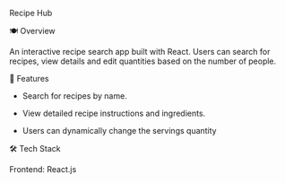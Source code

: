 Recipe Hub


🍽️ Overview

  An interactive recipe search app built with React. Users can search for recipes, view details and edit quantities based on the number of people.
  

🚀 Features

  - Search for recipes by name.

  - View detailed recipe instructions and ingredients.

  - Users can dynamically change the servings quantity

🛠️ Tech Stack

  Frontend: React.js
  
